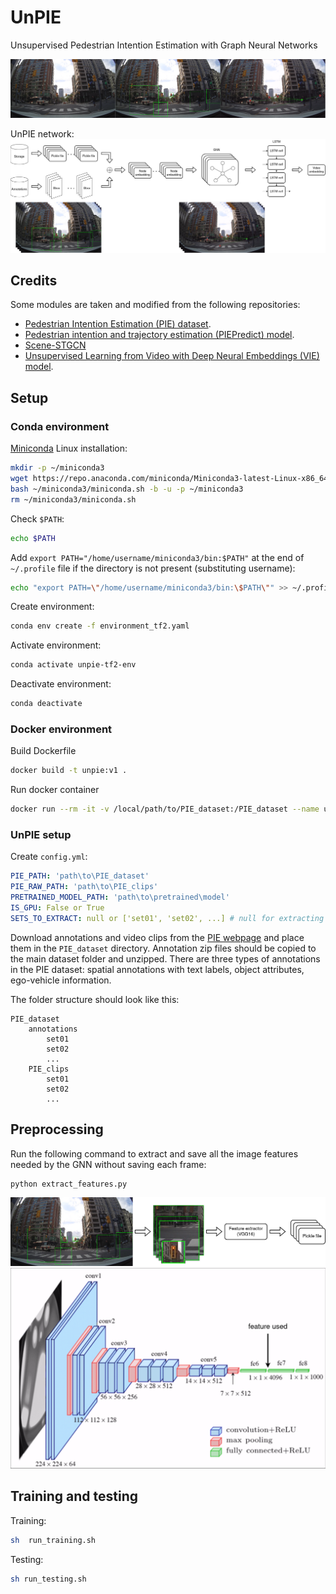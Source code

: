 # UnPIE
Unsupervised Pedestrian Intention Estimation with Graph Neural Networks

![graph_representation](/images/Figure_4.png)

UnPIE network:
![unpie_network](/images/UnPIE.jpg)

## Credits
Some modules are taken and modified from the following repositories:
- [Pedestrian Intention Estimation (PIE) dataset](http://data.nvision2.eecs.yorku.ca/PIE_dataset/).
- [Pedestrian intention and trajectory estimation (PIEPredict) model](https://github.com/aras62/PIEPredict).
- [Scene-STGCN](https://github.com/tue-mps/Scene-STGCN)
- [Unsupervised Learning from Video with Deep Neural Embeddings (VIE) model](https://github.com/neuroailab/VIE).

## Setup

### Conda environment

[Miniconda](https://docs.anaconda.com/miniconda/) Linux installation:
  
  ```bash
  mkdir -p ~/miniconda3
  wget https://repo.anaconda.com/miniconda/Miniconda3-latest-Linux-x86_64.sh -O ~/miniconda3/miniconda.sh
  bash ~/miniconda3/miniconda.sh -b -u -p ~/miniconda3
  rm ~/miniconda3/miniconda.sh
  ```

Check `$PATH`:
  ```bash
  echo $PATH
  ```

Add `export PATH="/home/username/miniconda3/bin:$PATH"` at the end of `~/.profile` file if the directory is not present (substituting username):
  
  ```bash
  echo "export PATH=\"/home/username/miniconda3/bin:\$PATH\"" >> ~/.profile
  ```

Create environment:
  ```bash
  conda env create -f environment_tf2.yaml
  ```

Activate environment:
  ```bash
  conda activate unpie-tf2-env
  ```

Deactivate environment:
  ```bash
  conda deactivate
  ```

### Docker environment

Build Dockerfile
  ```bash
  docker build -t unpie:v1 .
  ```

Run docker container
  ```bash
  docker run --rm -it -v /local/path/to/PIE_dataset:/PIE_dataset --name unpie-v1-c1 --gpus device= unpie:v1
  ```


### UnPIE setup

Create `config.yml`:

  ```yaml
  PIE_PATH: 'path\to\PIE_dataset'
  PIE_RAW_PATH: 'path\to\PIE_clips'
  PRETRAINED_MODEL_PATH: 'path\to\pretrained\model'
  IS_GPU: False or True
  SETS_TO_EXTRACT: null or ['set01', 'set02', ...] # null for extracting all the sets
  ```

Download annotations and video clips from the [PIE webpage](http://data.nvision2.eecs.yorku.ca/PIE_dataset/) and place them in the `PIE_dataset` directory. 
Annotation zip files should be copied to the main dataset folder and unzipped. There are three types of annotations in the PIE dataset: spatial annotations with text labels, object attributes, ego-vehicle information.

The folder structure should look like this:

```
PIE_dataset
    annotations
        set01
        set02
        ...
    PIE_clips
        set01
        set02
        ...

```

## Preprocessing
Run the following command to extract and save all the image features needed by the GNN without saving each frame:

  ```bash
  python extract_features.py
  ```
![feature_extraction](/images/Feature%20extraction.png)
![vgg16](/images/vgg16.png)

## Training and testing

  Training:
  ```bash
  sh  run_training.sh
  ```

  Testing:
  ```bash
  sh run_testing.sh
  ```

